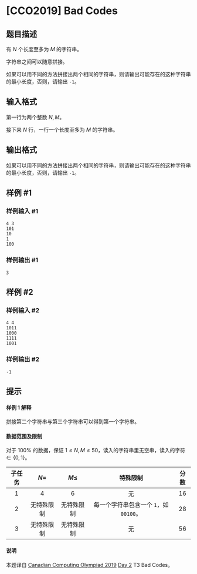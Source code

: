 # [CCO2019] Bad Codes

## 题目描述

有 $N$ 个长度至多为 $M$ 的字符串。

字符串之间可以随意拼接。

如果可以用不同的方法拼接出两个相同的字符串，则请输出可能存在的这种字符串的最小长度，否则，请输出 `-1`。

## 输入格式

第一行为两个整数 $N,M$。

接下来 $N$ 行，一行一个长度至多为 $M$ 的字符串。

## 输出格式

如果可以用不同的方法拼接出两个相同的字符串，则请输出可能存在的这种字符串的最小长度，否则，请输出 `-1`。

## 样例 #1

### 样例输入 #1
```
4 3
101
10
1
100
```

### 样例输出 #1

```
3
```

## 样例 #2

### 样例输入 #2
```
4 4
1011
1000
1111
1001
```

### 样例输出 #2

```
-1
```

## 提示

#### 样例 1 解释
拼接第二个字符串与第三个字符串可以得到第一个字符串。
#### 数据范围及限制
对于 $100\%$ 的数据，保证 $1\le N,M\le 50$，读入的字符串里无空串，读入的字符 $\in \{0,1\}$。

| 子任务 | $N=$ | $M\le$ | 特殊限制 | 分数
| :-: | :-: | :-: | :-: |:-:
| 1 | $4$ | $6$ | 无 | $16$
| 2 | 无特殊限制 | 无特殊限制 | 每一个字符串包含一个 `1`，如 `00100`。| $28$
| 3 | 无特殊限制 | 无特殊限制 | 无 | $56$
#### 说明
本题译自 [Canadian Computing Olympiad 2019](https://cemc.math.uwaterloo.ca/contests/computing/2019/index.html) [Day 2](https://cemc.math.uwaterloo.ca/contests/computing/2019/stage%202/day2.pdf) T3 Bad Codes。

